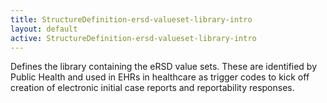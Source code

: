 ```yaml
---
title: StructureDefinition-ersd-valueset-library-intro
layout: default
active: StructureDefinition-ersd-valueset-library-intro
---
```


Defines the library containing the eRSD value sets. These are identified by Public Health and used in EHRs in healthcare as trigger codes to kick off creation of electronic initial case reports and reportability responses. 
